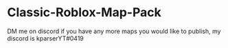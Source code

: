 # Classic-Roblox-Map-Pack
DM me on discord if you have any more maps you would like to publish, my discord is kparserYT#0419
